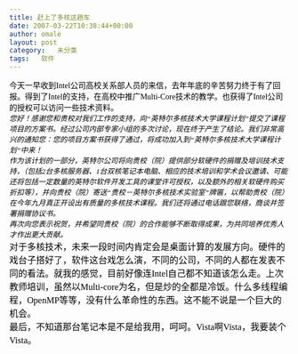 ```yaml
---
title: 赶上了多核这趟车
date: 2007-03-22T10:38:44+00:00
author: omale
layout: post
category:   未分类  
tags:   软件
---
```

<meta content="MSHTML 6.00.6000.16414" name=GENERATOR>

<body leftMargin=3 topMargin=2>

<div>
  <div>
  </div>
  
  <div>
    <font face=宋体 color=black><span>今天一早收到Intel公司高校关系部人员的来信，去年年底的辛苦努力终于有了回报。得到了Intel的支持，在高校中推广Multi-Core技术的教学。也获得了Intel公司的授权可以访问一些技术资料。</span></font>
  </div>
  
  <div>
     
  </div>
  
  <div>
     
  </div>
  
  <div>
    <em><font face=宋体 color=black size=2><span>您好！感谢您和贵校对我们工作的支持，向</span></font><font face=Tahoma color=black size=2><span lang=EN-US>“</span></font><font face=宋体 color=black size=2><span>英特尔多核技术大学课程计划</span></font><font face=Tahoma color=black size=2><span lang=EN-US>”</span></font><font face=宋体 color=black size=2><span>提交了课程项目的方案书。经过公司内部专家小组的多次讨论<wbr>，现在终于产生了结论。我们非常高兴的通知您：您的项目方案书获得<wbr>了通过，将成功加入到</span></font><font face=Tahoma color=black size=2><span lang=EN-US>“</span></font><font face=宋体 color=black size=2><span>英特尔多核技术大学课程计划</span></font><font face=Tahoma color=black size=2><span lang=EN-US>”</span></font><font face=宋体 color=black size=2><span>中来！</span></font></em>
  </div>
  
  <div>
     
  </div>
  
  <div>
    <em><font face=宋体 color=black size=2><span>作为该计划的一部分，英特尔公司将向贵校（院）提供部分软硬件的捐<wbr>赠及培训技术支持，（包括</span></font><font face=Tahoma color=black size=2><span lang=EN-US>2</span></font><font face=宋体 color=black size=2><span>台多核服务器、</span></font><font face=Tahoma color=black size=2><span lang=EN-US>1</span></font><font face=宋体 color=black size=2><span>台双核笔记本电脑、相应的技术培训和学术会议邀请<wbr>、可能还将包括一定数量的英特尔软件开发工具的课堂许可授权<wbr>，以及额外的相关软硬件购买折扣等），并向贵校（院）寄送</span></font><font face=Tahoma color=black size=2><span lang=EN-US>“</span></font><font face=宋体 color=black size=2><span>贵校－英特尔多核技术实验室</span></font><font face=Tahoma color=black size=2><span lang=EN-US>”</span></font><font face=宋体 color=black size=2><span>牌匾，以帮助贵校（院）在今年九月真正开设出有质量的多核技术课程<wbr>。我们还将通过电话跟您联络，商谈并签署捐赠协议书。</span></font></em>
  </div>
  
  <div>
     
  </div>
  
  <div>
    <em><font face=宋体 color=black size=2><span>再次向您表示祝贺，并希望同贵校（院）的合作能够不断取得成果<wbr>，为共同培养优秀人才作出更大贡献。</span></font></em>
  </div>
  
  <div>
     
  </div>
  
  <div>
     
  </div>
  
  <div>
    <font face=宋体 color=black size=3><span lang=EN-US>对于多核技术，未来一段时间内肯定会是桌面计算的发展方向。硬件的戏台子搭好了，软件这台戏怎么演，不同的公司，不同的人都在发表不同的看法。就我的感觉，目前好像连Intel自己都不知道该怎么走。上次教师培训，虽然以Multi-core为名，但是炒的全都是冷饭。什么多线程编程，OpenMP等等，没有什么革命性的东西。这不能不说是一个巨大的机会。</span></font>
  </div>
  
  <div>
     
  </div>
  
  <div>
     
  </div>
  
  <div>
    <font face=宋体 color=black size=3><span lang=EN-US>最后，不知道那台笔记本是不是给我用，呵呵。Vista啊Vista，我要装个Vista。</span></font>
  </div>
  
  <div>
     
  </div>
  
  <div>
     
  </div>
</div>